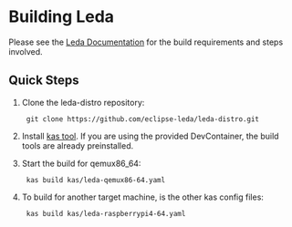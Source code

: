 # Building Leda

Please see the [Leda Documentation](https://eclipse-leda.github.io/leda/docs/build/) for the build requirements and steps involved.

## Quick Steps

1. Clone the leda-distro repository:

        git clone https://github.com/eclipse-leda/leda-distro.git

2. Install [kas tool](https://kas.readthedocs.io/en/latest/userguide.html#dependencies-installation). If you are using the provided DevContainer, the build tools are already preinstalled.

3. Start the build for qemux86_64:

        kas build kas/leda-qemux86-64.yaml

4. To build for another target machine, is the other kas config files:

        kas build kas/leda-raspberrypi4-64.yaml
